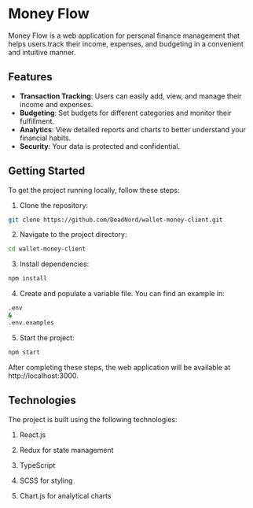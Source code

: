 # Money Flow

Money Flow is a web application for personal finance management that helps users track their income,
expenses, and budgeting in a convenient and intuitive manner.

## Features

- **Transaction Tracking**: Users can easily add, view, and manage their income and expenses.
- **Budgeting**: Set budgets for different categories and monitor their fulfillment.
- **Analytics**: View detailed reports and charts to better understand your financial habits.
- **Security**: Your data is protected and confidential.

## Getting Started

To get the project running locally, follow these steps:

1. Clone the repository:

```bash
git clone https://github.com/DeadNord/wallet-money-client.git
```

2. Navigate to the project directory:

```bash
cd wallet-money-client
```

3. Install dependencies:

```bash
npm install
```

4. Create and populate a variable file. You can find an example in:

```bash
.env
&
.env.examples
```

5. Start the project:

```bash
npm start
```

After completing these steps, the web application will be available at http://localhost:3000.

## Technologies

The project is built using the following technologies:

1. React.js

2. Redux for state management

3. TypeScript

4. SCSS for styling

5. Chart.js for analytical charts
